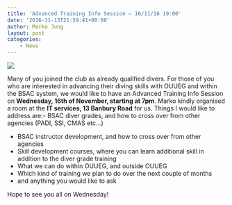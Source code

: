 ```yaml
---
title: 'Advanced Training Info Session – 16/11/16 19:00'
date: '2016-11-13T21:59:41+00:00'
author: Marko Jung
layout: post
categories:
    - News
---
```


![](http://ouueg.com/wp-content/uploads/2016/11/Tom-twinset-safetystop-3.jpg)

Many of you joined the club as already qualified divers. For those of you who are interested in advancing their diving skills with OUUEG and within the BSAC system, we would like to have an Advanced Training Info Session on **Wednesday, 16th of November, starting at 7pm**. Marko kindly organised a room at the **IT services, 13 Banbury Road** for us. Things I would like to address are:- BSAC diver grades, and how to cross over from other agencies (PADI, SSI, CMAS etc…)
- BSAC instructor development, and how to cross over from other agencies
- Skill development courses, where you can learn additional skill in addition to the diver grade training
- What we can do within OUUEG, and outside OUUEG
- Which kind of training we plan to do over the next couple of months
- and anything you would like to ask

Hope to see you all on Wednesday!
